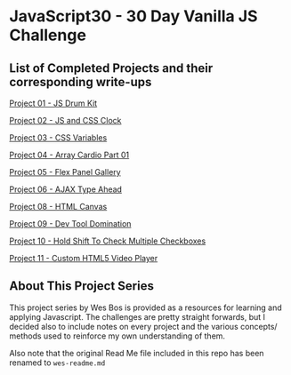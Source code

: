 # JavaScript30 - 30 Day Vanilla JS Challenge

## List of Completed Projects and their corresponding write-ups

[Project 01 - JS Drum Kit](https://github.com/wilsonj806/JavaScript30/blob/master/01%20-%20JavaScript%20Drum%20Kit/)

[Project 02 - JS and CSS Clock](https://github.com/wilsonj806/JavaScript30/blob/master/02%20-%20JS%20and%20CSS%20Clock)

[Project 03 - CSS Variables](https://github.com/wilsonj806/JavaScript30/blob/master/03%20-%20CSS%20Variables)

[Project 04 - Array Cardio Part 01](https://github.com/wilsonj806/JavaScript30/blob/master/04%20-%20Array%20Cardio%20Day%201)

[Project 05 - Flex Panel Gallery](https://github.com/wilsonj806/JavaScript30/blob/master/05%20-%20Flex%20Panel%20Gallery)

[Project 06 - AJAX Type Ahead](https://github.com/wilsonj806/JavaScript30/tree/master/06%20-%20Type%20Ahead)

[Project 08 - HTML Canvas](https://github.com/wilsonj806/JavaScript30/tree/master/08%20-%20Fun%20with%20HTML5%20Canvas)

[Project 09 - Dev Tool Domination](https://github.com/wilsonj806/JavaScript30/tree/master/09%20-%20Dev%20Tools%20Domination)

[Project 10 - Hold Shift To Check Multiple Checkboxes](https://github.com/wilsonj806/JavaScript30/tree/master/10%20-%20Hold%20Shift%20and%20Check%20Checkboxes)

[Project 11 - Custom HTML5 Video Player](https://github.com/wilsonj806/JavaScript30/tree/master/11%20-%20Custom%20Video%20Player)

## About This Project Series

This project series by Wes Bos is provided as a resources for learning and applying Javascript. The challenges are pretty straight forwards, but I decided also to include notes on every project and the various concepts/ methods used to reinforce my own understanding of them.

Also note that the original Read Me file included in this repo has been renamed to `wes-readme.md`
